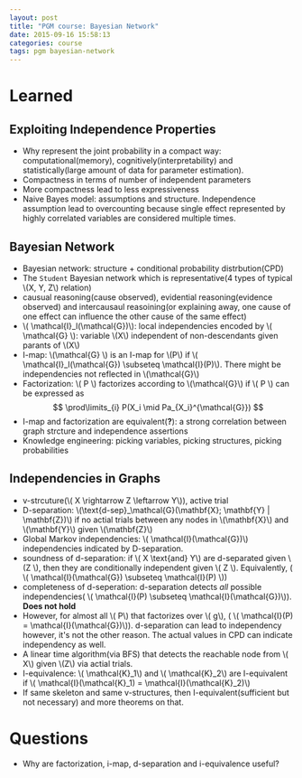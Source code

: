 ```yaml
---
layout: post
title: "PGM course: Bayesian Network"
date: 2015-09-16 15:58:13
categories: course
tags: pgm bayesian-network
---
```


# Learned

## Exploiting Independence Properties

- Why represent the joint probability in a compact way: computational(memory), cognitively(interpretability) and statistically(large amount of data for parameter estimation).
- Compactness in terms of number of independent parameters
- More compactness lead to less expressiveness
- Naive Bayes model: assumptions and structure. Independence assumption lead to overcounting because single effect represented by highly correlated variables are considered multiple times.

## Bayesian Network

- Bayesian network: structure + conditional probability distrbution(CPD)
- The `Student` Bayesian network which is representative(4 types of typical \\(X, Y, Z\\) relation)
- causual reasoning(cause observed), evidential reasoning(evidence observed) and intercausaul reasoining(or explaining away, one cause of one effect can influence the other cause of the same effect)
- \\( \mathcal{I}_l(\mathcal{G})\\): local independencies encoded by \\( \mathcal{G} \\): variable \\(X\\) independent of non-descendants given parants of \\(X\\)
- I-map: \\(\mathcal{G} \\) is an I-map for \\(P\\) if \\( \mathcal{I}_l(\mathcal{G}) \subseteq \mathcal{I}(P)\\). There might be independencies not reflected in \\(\mathcal{G}\\)
- Factorization: \\( P \\) factorizes according to \\(\mathcal{G}\\) if \\( P \\) can be expressed as $$ \prod\limits_{i} P(X_i \mid Pa_{X_i}^{\mathcal{G}}) $$
- I-map and factorization are equivalent(**?**): a strong correlation between graph strcture and independence assertions
- Knowledge engineering: picking variables, picking structures, picking probabilities

## Independencies in Graphs

- v-strcuture(\\( X \rightarrow Z \leftarrow Y\\)), active trial
- D-separation: \\(\text{d-sep}_\mathcal{G}(\mathbf{X}; \mathbf{Y} | \mathbf{Z})\\) if no actial trials between any nodes in \\(\mathbf{X}\\) and \\(\mathbf{Y}\\) given \\(\mathbf{Z}\\)
- Global Markov independencies: \\( \mathcal{I}(\mathcal{G})\\) independencies indicated by D-separation.
- soundness of d-separation: if \\( X \text{and} Y\\) are d-separated given \\(Z \\), then they are conditionally independent given \\( Z \\). Equivalently, ( \\( \mathcal{I}(\mathcal{G}) \subseteq \mathcal{I}(P) \\))
- completeness of d-seperation: d-separation detects *all* possible independencies( \\( \mathcal{I}(P) \subseteq \mathcal{I}(\mathcal{G})\\)). **Does not hold**
- However, for almost all \\( P\\) that factorizes over \\( g\\), ( \\( \mathcal{I}(P) = \mathcal{I}(\mathcal{G})\\)). d-separation can lead to independency however, it's not the other reason. The actual values in CPD can indicate independency as well. 
- A linear time algorithm(via BFS) that detects the reachable node from \\( X\\) given \\(Z\\) via actial trials.
- I-equivalence: \\( \mathcal{K}_1\\) and \\( \mathcal{K}_2\\) are I-equivalent if \\( \mathcal{I}(\mathcal{K}_1) = \mathcal{I}(\mathcal{K}_2)\\)
- If same skeleton and same v-structures, then I-equivalent(sufficient but not necessary) and more theorems on that.


# Questions

- Why are factorization, i-map, d-separation and i-equivalence useful?

